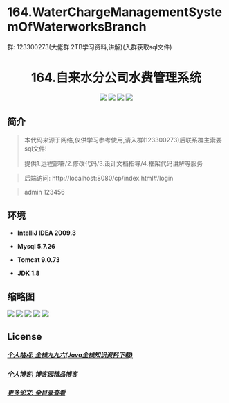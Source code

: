 # 164.WaterChargeManagementSystemOfWaterworksBranch

<p>群: 123300273(大佬群 2TB学习资料,讲解)(入群获取sql文件)</p>

<p><h1 align="center">164.自来水分公司水费管理系统</h1></p>


<p align="center">
	<img src="https://img.shields.io/badge/jdk-1.8-orange.svg"/>
    <img src="https://img.shields.io/badge/spring-5.x-lightgrey.svg"/>
    <img src="https://img.shields.io/badge/springmvc-3.x-blue.svg"/>
    <img src="https://img.shields.io/badge/mybatis-5.x-yellow.svg"/>
</p>

## 简介


> 本代码来源于网络,仅供学习参考使用,请入群(123300273)后联系群主索要sql文件!
>
> 提供1.远程部署/2.修改代码/3.设计文档指导/4.框架代码讲解等服务

>后端访问: http://localhost:8080/cp/index.html#/login

> admin  123456


## 环境

- <b>IntelliJ IDEA 2009.3</b>

- <b>Mysql 5.7.26</b>

- <b>Tomcat 9.0.73</b>

- <b>JDK 1.8</b>




## 缩略图


![](https://img2022.cnblogs.com/blog/588112/202207/588112-20220716212430655-1857618239.png)
![](https://img2022.cnblogs.com/blog/588112/202207/588112-20220716212434150-307787173.png)
![](https://img2022.cnblogs.com/blog/588112/202207/588112-20220716212437600-1241665206.png)
![](https://img2022.cnblogs.com/blog/588112/202207/588112-20220716212441118-456171899.png)
![](https://img2022.cnblogs.com/blog/588112/202207/588112-20220716212444542-338406967.png)




## License

##### [个人站点: 全栈九九六(Java全栈知识资料下载)](https://www.blog996.com/)
##### [个人博客: 博客园精品博客](https://www.cnblogs.com/yysbolg/)
##### [更多论文: 全目录查看](https://www.blog996.com/md/2021-09-22-1632317852192.html)



